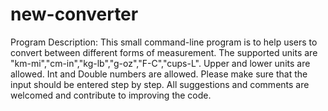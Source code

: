 # new-converter
Program Description: 
This small command-line program is to help users to convert between different forms of measurement. 
The supported units are "km-mi","cm-in","kg-lb","g-oz","F-C","cups-L". Upper and lower units are
allowed. Int and Double numbers are allowed.
Please make sure that the input should be entered step by step.
All suggestions and comments are welcomed and contribute to improving the code.
